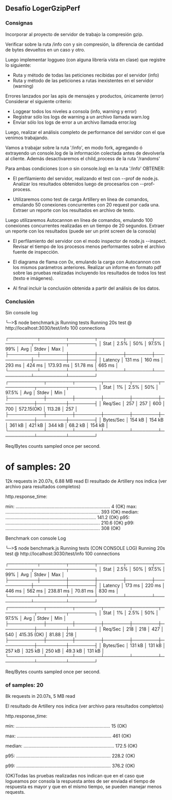 ## Desafío LogerGzipPerf

### Consignas

Incorporar al proyecto de servidor de trabajo la compresión gzip.

Verificar sobre la ruta /info con y sin compresión, la diferencia de cantidad de bytes devueltos en un caso y otro.

Luego implementar loggueo (con alguna librería vista en clase) que registre lo siguiente:

- Ruta y método de todas las peticiones recibidas por el servidor (info)
- Ruta y método de las peticiones a rutas inexistentes en el servidor (warning)

Errores lanzados por las apis de mensajes y productos, únicamente (error) Considerar el siguiente criterio:

- Loggear todos los niveles a consola (info, warning y error)
- Registrar sólo los logs de warning a un archivo llamada warn.log
- Enviar sólo los logs de error a un archivo llamada error.log

Luego, realizar el análisis completo de performance del servidor con el que venimos trabajando.

Vamos a trabajar sobre la ruta '/info', en modo fork, agregando ó extrayendo un console.log de la información colectada antes de devolverla al cliente. Además desactivaremos el child_process de la ruta '/randoms'

Para ambas condiciones (con o sin console.log) en la ruta '/info' OBTENER:

- El perfilamiento del servidor, realizando el test con --prof de node.js. Analizar los resultados obtenidos luego de procesarlos con --prof-process.

- Utilizaremos como test de carga Artillery en línea de comandos, emulando 50 conexiones concurrentes con 20 request por cada una. Extraer un reporte con los resultados en archivo de texto.

Luego utilizaremos Autocannon en línea de comandos, emulando 100 conexiones concurrentes realizadas en un tiempo de 20 segundos. Extraer un reporte con los resultados (puede ser un print screen de la consola)

- El perfilamiento del servidor con el modo inspector de node.js --inspect. Revisar el tiempo de los procesos menos performantes sobre el archivo fuente de inspección.

- El diagrama de flama con 0x, emulando la carga con Autocannon con los mismos parámetros anteriores.
Realizar un informe en formato pdf sobre las pruebas realizadas incluyendo los resultados de todos los test (texto e imágenes).

- Al final incluir la conclusión obtenida a partir del análisis de los datos.

### Conclusión

Sin console log

╰─>$ node benchmark.js
Running tests
Running 20s test @ http://localhost:3030/test/info
100 connections


┌─────────┬────────┬────────┬────────┬────────┬───────────┬──────────┬────────┐
│ Stat    │ 2.5%   │ 50%    │ 97.5%  │ 99%    │ Avg       │ Stdev    │ Max    │
├─────────┼────────┼────────┼────────┼────────┼───────────┼──────────┼────────┤
│ Latency │ 131 ms │ 160 ms │ 293 ms │ 424 ms │ 173.93 ms │ 51.78 ms │ 665 ms │
└─────────┴────────┴────────┴────────┴────────┴───────────┴──────────┴────────┘
┌───────────┬────────┬────────┬────────┬────────┬──────────┬─────────┬────────┐
│ Stat      │ 1%     │ 2.5%   │ 50%    │ 97.5%  │ Avg      │ Stdev   │ Min    │
├───────────┼────────┼────────┼────────┼────────┼──────────┼─────────┼────────┤
│ Req/Sec   │ 257    │ 257    │ 600    │ 700    │ 572.15(OK) │ 113.28  │ 257    │
├───────────┼────────┼────────┼────────┼────────┼──────────┼─────────┼────────┤
│ Bytes/Sec │ 154 kB │ 154 kB │ 361 kB │ 421 kB │ 344 kB   │ 68.2 kB │ 154 kB │
└───────────┴────────┴────────┴────────┴────────┴──────────┴─────────┴────────┘

Req/Bytes counts sampled once per second.
# of samples: 20

12k requests in 20.07s, 6.88 MB read
El resultado de Artillery nos indica (ver archivo para resultados completos)

http.response_time:

min: ......................................................................... 4 (OK)
max: ......................................................................... 393 (OK)
median: ...................................................................... 141.2 (OK) 
p95: ......................................................................... 210.6 (OK)
p99: ......................................................................... 308 (OK)

Benchmark con console Log

╰─>$ node benchmark.js
Running tests (CON CONSOLE LOG)
Running 20s test @ http://localhost:3030/test/info 
100 connections


┌─────────┬────────┬────────┬────────┬────────┬───────────┬──────────┬────────┐
│ Stat    │ 2.5%   │ 50%    │ 97.5%  │ 99%    │ Avg       │ Stdev    │ Max    │
├─────────┼────────┼────────┼────────┼────────┼───────────┼──────────┼────────┤
│ Latency │ 173 ms │ 220 ms │ 446 ms │ 562 ms │ 238.81 ms │ 70.81 ms │ 830 ms │
└─────────┴────────┴────────┴────────┴────────┴───────────┴──────────┴────────┘
┌───────────┬────────┬────────┬────────┬────────┬──────────┬─────────┬────────┐
│ Stat      │ 1%     │ 2.5%   │ 50%    │ 97.5%  │ Avg      │ Stdev   │ Min    │
├───────────┼────────┼────────┼────────┼────────┼──────────┼─────────┼────────┤
│ Req/Sec   │ 218    │ 218    │ 427    │ 540    │ 415.35 (OK) │ 81.88   │ 218    │
├───────────┼────────┼────────┼────────┼────────┼──────────┼─────────┼────────┤
│ Bytes/Sec │ 131 kB │ 131 kB │ 257 kB │ 325 kB │ 250 kB   │ 49.3 kB │ 131 kB │
└───────────┴────────┴────────┴────────┴────────┴──────────┴─────────┴────────┘

Req/Bytes counts sampled once per second.
### of samples: 20

8k requests in 20.07s, 5 MB read

El resultado de Artillery nos indica (ver archivo para resultados completos)

http.response_time:

min: ......................................................................... 15  (OK)

max: ......................................................................... 461 (OK)

median: ...................................................................... 172.5 (OK)

p95: ......................................................................... 228.2 (OK)

p99: ......................................................................... 376.2 (OK)
  
(OK)Todas las pruebas realizadas nos indican que en el caso que logueamos por consola la respuesta antes de ser enviada el tiempo de respuesta es mayor y que en el mismo tiempo, se pueden manejar menos requests.